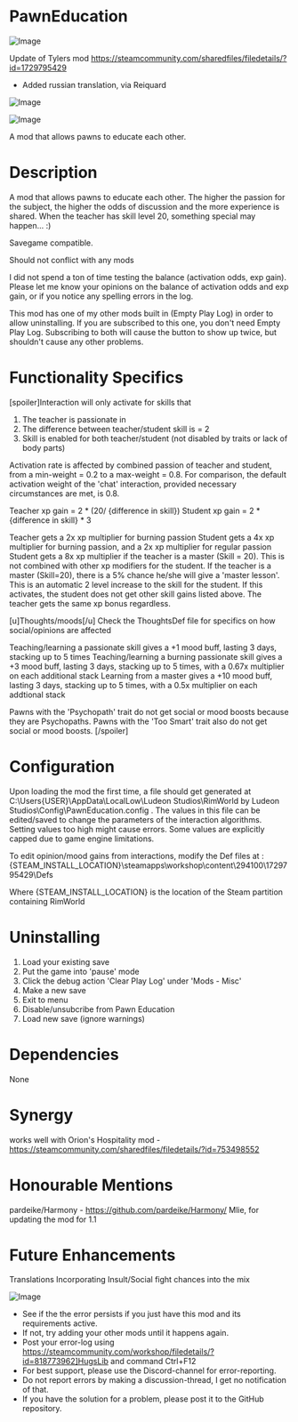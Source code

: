 # PawnEducation

![Image](https://i.imgur.com/buuPQel.png)

Update of Tylers mod
https://steamcommunity.com/sharedfiles/filedetails/?id=1729795429

- Added russian translation, via Reiquard

![Image](https://i.imgur.com/pufA0kM.png)

	
![Image](https://i.imgur.com/Z4GOv8H.png)

A mod that allows pawns to educate each other. 

# Description

A mod that allows pawns to educate each other. The higher the passion for the subject, the higher the odds of discussion and the more experience is shared.
When the teacher has skill level 20, something special may happen... :)
  
Savegame compatible. 

Should not conflict with any mods

I did not spend a ton of time testing the balance (activation odds, exp gain). Please let me know your opinions on the balance of activation odds and exp gain, or if you notice any spelling errors in the log.

This mod has one of my other mods built in (Empty Play Log) in order to allow uninstalling. If you are subscribed to this one, you don't need Empty Play Log. Subscribing to both will cause the button to show up twice, but shouldn't cause any other problems. 

# Functionality Specifics

[spoiler]Interaction will only activate for skills that
1. The teacher is passionate in
2. The difference between teacher/student skill is = 2
3. Skill is enabled for both teacher/student (not disabled by traits or lack of body parts)

Activation rate is affected by combined passion of teacher and student, from a min-weight = 0.2 to a max-weight = 0.8. For comparison, the default activation weight of the 'chat' interaction, provided necessary circumstances are met, is 0.8.

Teacher xp gain = 2 * (20/ {difference in skill})
Student xp gain = 2 * {difference in skill} * 3

Teacher gets a 2x xp multiplier for burning passion
Student gets a 4x xp multiplier for burning passion, and a 2x xp multiplier for regular passion
Student gets a 8x xp multiplier if the teacher is a master (Skill = 20). This is not combined with other xp modifiers for the student.
If the teacher is a master (Skill=20), there is a 5% chance he/she will give a 'master lesson'. This is an automatic 2 level increase to the skill for the student. If this activates, the student does not get other skill gains listed above. The teacher gets the same xp bonus regardless.

[u]Thoughts/moods[/u]
Check the ThoughtsDef file for specifics on how social/opinions are affected

Teaching/learning a passionate skill gives a +1 mood buff, lasting 3 days, stacking up to 5 times
Teaching/learning a burning passionate skill gives a +3 mood buff, lasting 3 days, stacking up to 5 times, with a 0.67x multiplier on each additional stack
Learning from a master gives a +10 mood buff, lasting 3 days, stacking up to 5 times, with a 0.5x multiplier on each addtional stack

Pawns with the 'Psychopath' trait do not get social or mood boosts because they are Psychopaths. Pawns with the 'Too Smart' trait also do not get social or mood boosts.
[/spoiler]


# Configuration

Upon loading the mod the first time, a file should get generated at C:\Users\{USER}\AppData\LocalLow\Ludeon Studios\RimWorld by Ludeon Studios\Config\PawnEducation.config . The values in this file can be edited/saved to change the parameters of the interaction algorithms. Setting values too high might cause errors. Some values are explicitly capped due to game engine limitations.

To edit opinion/mood gains from interactions, modify the Def files at :
{STEAM_INSTALL_LOCATION}\steamapps\workshop\content\294100\1729795429\Defs

Where {STEAM_INSTALL_LOCATION} is the location of the Steam partition containing RimWorld


# Uninstalling

1. Load your existing save
2. Put the game into 'pause' mode
3. Click the debug action 'Clear Play Log' under 'Mods - Misc'
4. Make a new save
5. Exit to menu
6. Disable/unsubcribe from Pawn Education
7. Load new save (ignore warnings)

# Dependencies

None

# Synergy

works well with Orion's Hospitality mod - https://steamcommunity.com/sharedfiles/filedetails/?id=753498552

# Honourable Mentions

pardeike/Harmony - https://github.com/pardeike/Harmony/
Mlie, for updating the mod for 1.1

# Future Enhancements

Translations
Incorporating Insult/Social fight chances into the mix

![Image](https://i.imgur.com/PwoNOj4.png)



-  See if the the error persists if you just have this mod and its requirements active.
-  If not, try adding your other mods until it happens again.
-  Post your error-log using https://steamcommunity.com/workshop/filedetails/?id=818773962]HugsLib and command Ctrl+F12
-  For best support, please use the Discord-channel for error-reporting.
-  Do not report errors by making a discussion-thread, I get no notification of that.
-  If you have the solution for a problem, please post it to the GitHub repository.




